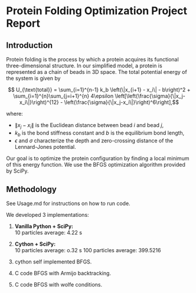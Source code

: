 
# Protein Folding Optimization Project Report

## Introduction

Protein folding is the process by which a protein acquires its functional three-dimensional structure. In our simplified model, a protein is represented as a chain of beads in 3D space. The total potential energy of the system is given by


$$ U_{\text{total}} = \sum_{i=1}^{n-1} k_b \left(\|x_{i+1} - x_i\| - b\right)^2 + \sum_{i=1}^{n}\sum_{j=i+1}^{n} 4\epsilon \left[\left(\frac{\sigma}{\|x_j-x_i\|}\right)^{12} - \left(\frac{\sigma}{\|x_j-x_i\|}\right)^6\right],$$

where:
- $\|x_j-x_i\|$ is the Euclidean distance between bead $i$ and bead $j$,
- $k_b$ is the bond stiffness constant and $b$ is the equilibrium bond length,
- $\epsilon$ and $\sigma$ characterize the depth and zero-crossing distance of the Lennard-Jones potential.

Our goal is to optimize the protein configuration by finding a local minimum of this energy function. We use the BFGS optimization algorithm provided by SciPy.

## Methodology

See Usage.md for instructions on how to run code.

We developed 3 implementations:

1. **Vanilla Python + SciPy:**  
   10 particles average: 4.22 s
   

2. **Cython + SciPy:**  
   10 particles average: o.32 s
   100 particles average: 399.5216 

3. cython self implemented BFGS.


4.  C code BFGS with Armijo backtracking.

5. C code BFGS with wolfe conditions.

